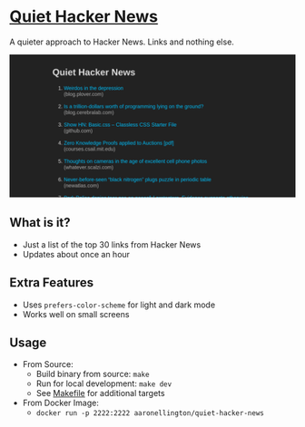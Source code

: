# [Quiet Hacker News](https://quiet-hacker-news.appbyte.net/)

A quieter approach to Hacker News. Links and nothing else.

![screenshot](ops/screenshot.png)

## What is it?
- Just a list of the top 30 links from Hacker News
- Updates about once an hour

## Extra Features
- Uses `prefers-color-scheme` for light and dark mode
- Works well on small screens

## Usage
- From Source:
    - Build binary from source: `make`
    - Run for local development: `make dev`
    - See [Makefile](/Makefile) for additional targets
- From Docker Image:
    - `docker run -p 2222:2222 aaronellington/quiet-hacker-news`
